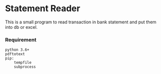 # Statement Reader
This is a small program to read transaction in bank statement and put them into db or excel.

### Requirement

```text
python 3.6+
pdftotext
pip:
    tempfile
    subprocess
```